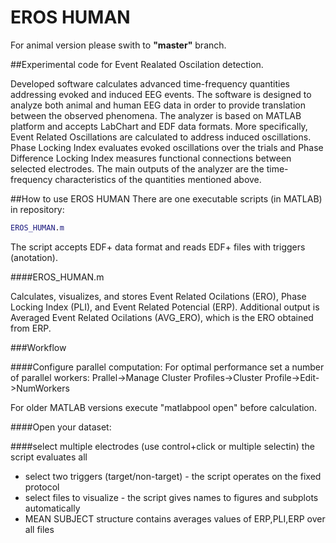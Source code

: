 # EROS HUMAN
For animal version please swith to **"master"** branch.

##Experimental code for Event Realated Oscilation detection.

Developed software calculates advanced time-frequency quantities addressing evoked and induced EEG events. The software is designed to analyze both animal and human EEG data in order to provide translation between the observed phenomena. The analyzer is based on MATLAB platform and accepts LabChart and EDF data formats. More specifically, Event Related Oscillations are calculated to address induced oscillations. Phase Locking Index evaluates evoked oscillations over the trials and Phase Difference Locking Index measures functional connections between selected electrodes. The main outputs of the analyzer are the time-frequency characteristics of the quantities mentioned above.

##How to use EROS HUMAN
There are one executable scripts (in MATLAB) in repository:

```MATLAB
EROS_HUMAN.m
```

The script accepts EDF+ data format and reads EDF+ files with triggers (anotation).

####EROS_HUMAN.m

Calculates, visualizes, and stores Event Related Ocilations (ERO), Phase Locking Index (PLI), and Event Related Potencial (ERP). Additional output is Averaged Event Related Ocilations (AVG_ERO), which is the ERO obtained from ERP.

###Workflow

####Configure parallel computation:
For optimal performance set a number of parallel workers: Prallel->Manage Cluster Profiles->Cluster Profile->Edit->NumWorkers

For older MATLAB versions execute "matlabpool open" before calculation.

####Open your dataset:

####select multiple electrodes (use control+click or multiple selectin) the script evaluates all


* select two triggers (target/non-target) - the script operates on the fixed protocol
* select files to visualize - the script gives names to figures and subplots automatically
* MEAN SUBJECT structure contains averages values of ERP,PLI,ERP over all files




